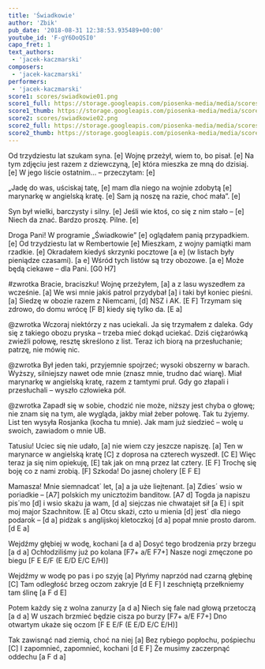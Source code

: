 ```yaml
---
title: 'Świadkowie'
author: 'Zbik'
pub_date: '2018-08-31 12:38:53.935489+00:00'
youtube_id: 'F-gY6DoQSI0'
capo_fret: 1
text_authors:
 - 'jacek-kaczmarski'
composers:
 - 'jacek-kaczmarski'
performers:
 - 'jacek-kaczmarski'
score1: scores/swiadkowie01.png
score1_full: https://storage.googleapis.com/piosenka-media/media/scores/swiadkowie01.png
score1_thumb: https://storage.googleapis.com/piosenka-media/media/scores/swiadkowie01.png.180x0_q85_upscale.png
score2: scores/swiadkowie02.png
score2_full: https://storage.googleapis.com/piosenka-media/media/scores/swiadkowie02.png
score2_thumb: https://storage.googleapis.com/piosenka-media/media/scores/swiadkowie02.png.180x0_q85_upscale.png
---
```


Od trzydziestu lat szukam syna. [e]
Wojnę przeżył, wiem to, bo pisał. [e]
Na tym zdjęciu jest razem z dziewczyną, [e]
która mieszka ze mną do dzisiaj. [e]
W jego liście ostatnim… – przeczytam: [e]

„Jadę do was, uściskaj tatę, [e]
mam dla niego na wojnie zdobytą [e]
marynarkę w angielską kratę. [e]
Sam ją noszę na razie, choć mała”. [e]

Syn był wielki, barczysty i silny. [e]
Jeśli wie ktoś, co się z nim stało – [e]
Niech da znać. Bardzo proszę. Pilne. [e]

Droga Pani! W programie „Świadkowie” [e]
oglądałem panią przypadkiem. [e]
Od trzydziestu lat w Rembertowie [e]
Mieszkam, z wojny pamiątki mam rzadkie. [e]
Okradałem kiedyś skrzynki pocztowe [a e]
(w listach były pieniądze czasami). [a e]
Wśród tych listów są trzy obozowe. [a e]
Może będą ciekawe – dla Pani. [G0 H7]

#zwrotka
Bracie, braciszku! Wojnę przeżyłem, [a]
a z lasu wyszedłem za wcześnie. [a]
We wsi mnie jakiś patrol przydybał [a]
i taki był koniec pieśni. [a]
Siedzę w obozie razem z Niemcami, [d]
NSZ i AK. [E F]
Trzymam się zdrowo, do domu wrócę [F B]
kiedy się tylko da. [E a]

@zwrotka
Wczoraj niektórzy z nas uciekali.
Ja się trzymałem z daleka.
Gdy się z takiego obozu pryska –
trzeba mieć dokąd uciekać.
Dziś ciężarówką zwieźli połowę,
resztę skreślono z list.
Teraz ich biorą na przesłuchanie;
patrzę, nie mówię nic.


@zwrotka
Był jeden taki, przyjemnie spojrzeć;
wysoki obszerny w barach.
Wyższy, silniejszy nawet ode mnie
(znasz mnie, trudno dać wiarę).
Miał marynarkę w angielską kratę,
razem z tamtymi pruł.
Gdy go złapali i przesłuchali –
wyszło człowieka pół.


@zwrotka
Zapadł się w sobie, chodzić nie może,
niższy jest chyba o głowę;
nie znam się na tym, ale wygląda,
jakby miał żeber połowę.
Tak tu żyjemy. List ten wysyła
Rosjanka (kocha tu mnie).
Jak mam już siedzieć – wolę u swoich,
zawiadom o mnie UB.

Tatusiu! Uciec się nie udało, [a]
nie wiem czy jeszcze napiszę. [a]
Ten w marynarce w angielską kratę [C]
z doprosa na czterech wyszedł. [C E]
Więc teraz ja się nim opiekuję, [E]
tak jak on mną przez lat cztery. [E F]
Trochę się boję co z nami zrobią. [F] 
Szkoda! Do jasnej cholery [E F E]

Mamasza! Mnie siemnadcat´ let, [a]
a ja uże liejtenant. [a]
Zdies´ wsio w poriadkie – [A7]
polskich my unicztożim banditow. [A7 d]
Togda ja napiszu pis´mo [d]
i wsio skażu ja wam, [d a]
siejczas nie chwatajet sił [a E]
i spit moj major Szachnitow. [E a]
Otcu skażi, czto u mienia [d]
jest´ dla niego podarok – [d a]
pidżak s anglijskoj kletoczkoj [d a]
popał mnie prosto darom. [d E a]

Wejdźmy głębiej w wodę, kochani [a d a]
Dosyć tego brodzenia przy brzegu [a d a]
Ochłodziliśmy już po kolana [F7+ a/E F7+]
Nasze nogi zmęczone po biegu [F E E/F (E E/D E/C E/H)]

Wejdźmy w wodę po pas i po szyję [a]
Płyńmy naprzód nad czarną głębinę [C]
Tam odległość brzeg oczom zakryje [d E F]
I zeschniętą przełkniemy tam ślinę [a F d E]

Potem każdy się z wolna zanurzy [a d a]
Niech się fale nad głową przetoczą [a d a]
W uszach brzmieć będzie cisza po burzy [F7+ a/E F7+]
Dno otwartym ukaże się oczom [F E E/F (E E/D E/C E/H)]

Tak zawisnąć nad ziemią, choć na niej [a]
Bez rybiego popłochu, pośpiechu [C]
I zapomnieć, zapomnieć, kochani [d E F]
Że musimy zaczerpnąć oddechu [a F d a]
